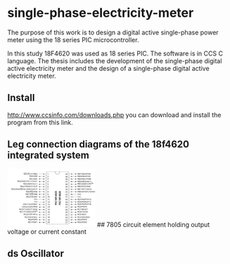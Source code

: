 # single-phase-electricity-meter

The purpose of this work is to design a digital active single-phase power meter using the 18 series PIC microcontroller.

In this study 18F4620 was used as 18 series PIC. The software is in CCS C language.
The thesis includes the development of the single-phase digital active electricity meter and the design of a single-phase digital active electricity meter.

## Install

http://www.ccsinfo.com/downloads.php you can download and install the program from this link.



## Leg connection diagrams of the 18f4620 integrated system
<img src="https://raw.githubusercontent.com/ussimsek/single-phase-electricity-meter/master/Screenshots/18f4620.bmp" width="200"/>
## 7805 circuit element holding output voltage or current constant

## ds Oscillator
